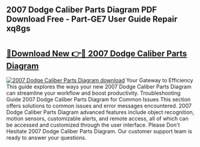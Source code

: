 ## 2007 Dodge Caliber Parts Diagram PDF Download Free - Part-GE7 User Guide Repair xq8gs

# <h2><a href="http://dfsu9bz.blite.top/?on=2007+Dodge+Caliber+Parts+Diagram">🔗Download New 👉🔴 2007 Dodge Caliber Parts Diagram</a></h2>

[![2007 Dodge Caliber Parts Diagram download](https://i.imgur.com/lujVjoI.png)](http://dfsu9bz.blite.top/?on=2007+Dodge+Caliber+Parts+Diagram)
Your Gateway to Efficiency This guide explores the ways your new 2007 Dodge Caliber Parts Diagram can streamline your workflow and boost productivity. Troubleshooting Guide 2007 Dodge Caliber Parts Diagram for Common Issues This section offers solutions to common issues and error messages encountered. 2007 Dodge Caliber Parts Diagram advanced features include object recognition, motion sensors, customizable alerts, and remote access, all of which can be accessed and customized through the user interface. Please Don't Hesitate 2007 Dodge Caliber Parts Diagram. Our customer support team is ready to answer your questions.
